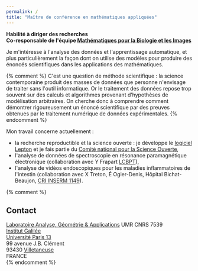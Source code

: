 ```yaml
---
permalink: /
title: "Maître de conférence en mathématiques appliquées"
--- 
```


**Habilité à diriger des recherches** <br />
**Co-responsable de l'équipe [Mathématiques pour la Biologie et les Images](https://www.math.univ-paris13.fr/laga/index.php/fr/mathbio)**

Je m'intéresse à l'analyse des données et l'apprentissage automatique, et plus particulièrement la façon dont on utilise 
des modèles pour produire des énoncés scientifiques dans les applications des mathématiques.

{% comment %}
C'est une question de méthode scientifique : la science contemporaine produit des masses de données que personne n'envisage de traiter sans 
l'outil informatique. Or le traitement des données repose trop souvent sur des calculs et algorithmes provenant d’hypothèses de modélisation arbitraires. 
On cherche donc à comprendre comment démontrer rigoureusement un énoncé scientifique par des preuves obtenues par le traitement numérique de données expérimentales. 
{% endcomment %}

Mon travail concerne actuellement :

- la recherche reproductible et la science ouverte : je développe le [logiciel Lepton](https://github.com/slithiaote/lepton) 
et je fais partie du [Comité national pour la Science Ouverte](https://www.ouvrirlascience.fr/),
- l'analyse de données de spectroscopie en résonance paramagnétique électronique (collaboration avec Y Frapart [LCBPT](https://lcbpt.biomedicale.parisdescartes.fr/)),
- l'analyse de vidéos endoscopiques pour les maladies inflammatoires de l'intestin 
(collaboration avec X Treton, É Ogier-Denis, Hôpital Bichat-Beaujon, [CRI INSERM 1149](https://cri1149.fr/equipes/ogier-denis-hugot/)).


{% comment %}
## Contact
[Laboratoire Analyse, Géométrie & Applications](http://www.math.univ-paris13.fr/) UMR CNRS 7539  
[Institut Galilée](http://www-galilee.univ-paris13.fr/)  
[Université Paris 13](http://www.univ-paris13.fr/)  
99 avenue J.B. Clément  
93430 [Villetaneuse](http://maps.google.com/?ll=48.95689,2.338972&spn=0.028348,0.035105&t=m&z=15&vpsrc=6)  
FRANCE  
{% endcomment %}